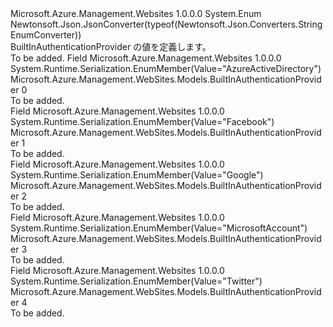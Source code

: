 <Type Name="BuiltInAuthenticationProvider" FullName="Microsoft.Azure.Management.WebSites.Models.BuiltInAuthenticationProvider">
  <TypeSignature Language="C#" Value="public enum BuiltInAuthenticationProvider" />
  <TypeSignature Language="ILAsm" Value=".class public auto ansi sealed BuiltInAuthenticationProvider extends System.Enum" />
  <TypeSignature Language="DocId" Value="T:Microsoft.Azure.Management.WebSites.Models.BuiltInAuthenticationProvider" />
  <TypeSignature Language="VB.NET" Value="Public Enum BuiltInAuthenticationProvider" />
  <TypeSignature Language="F#" Value="type BuiltInAuthenticationProvider = " />
  <AssemblyInfo>
    <AssemblyName>Microsoft.Azure.Management.Websites</AssemblyName>
    <AssemblyVersion>1.0.0.0</AssemblyVersion>
  </AssemblyInfo>
  <Base>
    <BaseTypeName>System.Enum</BaseTypeName>
  </Base>
  <Attributes>
    <Attribute>
      <AttributeName>Newtonsoft.Json.JsonConverter(typeof(Newtonsoft.Json.Converters.StringEnumConverter))</AttributeName>
    </Attribute>
  </Attributes>
  <Docs>
    <summary>
            BuiltInAuthenticationProvider の値を定義します。
            </summary>
    <remarks>To be added.</remarks>
  </Docs>
  <Members>
    <Member MemberName="AzureActiveDirectory">
      <MemberSignature Language="C#" Value="AzureActiveDirectory" />
      <MemberSignature Language="ILAsm" Value=".field public static literal valuetype Microsoft.Azure.Management.WebSites.Models.BuiltInAuthenticationProvider AzureActiveDirectory = int32(0)" />
      <MemberSignature Language="DocId" Value="F:Microsoft.Azure.Management.WebSites.Models.BuiltInAuthenticationProvider.AzureActiveDirectory" />
      <MemberSignature Language="VB.NET" Value="AzureActiveDirectory" />
      <MemberSignature Language="F#" Value="AzureActiveDirectory = 0" Usage="Microsoft.Azure.Management.WebSites.Models.BuiltInAuthenticationProvider.AzureActiveDirectory" />
      <MemberType>Field</MemberType>
      <AssemblyInfo>
        <AssemblyName>Microsoft.Azure.Management.Websites</AssemblyName>
        <AssemblyVersion>1.0.0.0</AssemblyVersion>
      </AssemblyInfo>
      <Attributes>
        <Attribute>
          <AttributeName>System.Runtime.Serialization.EnumMember(Value="AzureActiveDirectory")</AttributeName>
        </Attribute>
      </Attributes>
      <ReturnValue>
        <ReturnType>Microsoft.Azure.Management.WebSites.Models.BuiltInAuthenticationProvider</ReturnType>
      </ReturnValue>
      <MemberValue>0</MemberValue>
      <Docs>
        <summary>To be added.</summary>
      </Docs>
    </Member>
    <Member MemberName="Facebook">
      <MemberSignature Language="C#" Value="Facebook" />
      <MemberSignature Language="ILAsm" Value=".field public static literal valuetype Microsoft.Azure.Management.WebSites.Models.BuiltInAuthenticationProvider Facebook = int32(1)" />
      <MemberSignature Language="DocId" Value="F:Microsoft.Azure.Management.WebSites.Models.BuiltInAuthenticationProvider.Facebook" />
      <MemberSignature Language="VB.NET" Value="Facebook" />
      <MemberSignature Language="F#" Value="Facebook = 1" Usage="Microsoft.Azure.Management.WebSites.Models.BuiltInAuthenticationProvider.Facebook" />
      <MemberType>Field</MemberType>
      <AssemblyInfo>
        <AssemblyName>Microsoft.Azure.Management.Websites</AssemblyName>
        <AssemblyVersion>1.0.0.0</AssemblyVersion>
      </AssemblyInfo>
      <Attributes>
        <Attribute>
          <AttributeName>System.Runtime.Serialization.EnumMember(Value="Facebook")</AttributeName>
        </Attribute>
      </Attributes>
      <ReturnValue>
        <ReturnType>Microsoft.Azure.Management.WebSites.Models.BuiltInAuthenticationProvider</ReturnType>
      </ReturnValue>
      <MemberValue>1</MemberValue>
      <Docs>
        <summary>To be added.</summary>
      </Docs>
    </Member>
    <Member MemberName="Google">
      <MemberSignature Language="C#" Value="Google" />
      <MemberSignature Language="ILAsm" Value=".field public static literal valuetype Microsoft.Azure.Management.WebSites.Models.BuiltInAuthenticationProvider Google = int32(2)" />
      <MemberSignature Language="DocId" Value="F:Microsoft.Azure.Management.WebSites.Models.BuiltInAuthenticationProvider.Google" />
      <MemberSignature Language="VB.NET" Value="Google" />
      <MemberSignature Language="F#" Value="Google = 2" Usage="Microsoft.Azure.Management.WebSites.Models.BuiltInAuthenticationProvider.Google" />
      <MemberType>Field</MemberType>
      <AssemblyInfo>
        <AssemblyName>Microsoft.Azure.Management.Websites</AssemblyName>
        <AssemblyVersion>1.0.0.0</AssemblyVersion>
      </AssemblyInfo>
      <Attributes>
        <Attribute>
          <AttributeName>System.Runtime.Serialization.EnumMember(Value="Google")</AttributeName>
        </Attribute>
      </Attributes>
      <ReturnValue>
        <ReturnType>Microsoft.Azure.Management.WebSites.Models.BuiltInAuthenticationProvider</ReturnType>
      </ReturnValue>
      <MemberValue>2</MemberValue>
      <Docs>
        <summary>To be added.</summary>
      </Docs>
    </Member>
    <Member MemberName="MicrosoftAccount">
      <MemberSignature Language="C#" Value="MicrosoftAccount" />
      <MemberSignature Language="ILAsm" Value=".field public static literal valuetype Microsoft.Azure.Management.WebSites.Models.BuiltInAuthenticationProvider MicrosoftAccount = int32(3)" />
      <MemberSignature Language="DocId" Value="F:Microsoft.Azure.Management.WebSites.Models.BuiltInAuthenticationProvider.MicrosoftAccount" />
      <MemberSignature Language="VB.NET" Value="MicrosoftAccount" />
      <MemberSignature Language="F#" Value="MicrosoftAccount = 3" Usage="Microsoft.Azure.Management.WebSites.Models.BuiltInAuthenticationProvider.MicrosoftAccount" />
      <MemberType>Field</MemberType>
      <AssemblyInfo>
        <AssemblyName>Microsoft.Azure.Management.Websites</AssemblyName>
        <AssemblyVersion>1.0.0.0</AssemblyVersion>
      </AssemblyInfo>
      <Attributes>
        <Attribute>
          <AttributeName>System.Runtime.Serialization.EnumMember(Value="MicrosoftAccount")</AttributeName>
        </Attribute>
      </Attributes>
      <ReturnValue>
        <ReturnType>Microsoft.Azure.Management.WebSites.Models.BuiltInAuthenticationProvider</ReturnType>
      </ReturnValue>
      <MemberValue>3</MemberValue>
      <Docs>
        <summary>To be added.</summary>
      </Docs>
    </Member>
    <Member MemberName="Twitter">
      <MemberSignature Language="C#" Value="Twitter" />
      <MemberSignature Language="ILAsm" Value=".field public static literal valuetype Microsoft.Azure.Management.WebSites.Models.BuiltInAuthenticationProvider Twitter = int32(4)" />
      <MemberSignature Language="DocId" Value="F:Microsoft.Azure.Management.WebSites.Models.BuiltInAuthenticationProvider.Twitter" />
      <MemberSignature Language="VB.NET" Value="Twitter" />
      <MemberSignature Language="F#" Value="Twitter = 4" Usage="Microsoft.Azure.Management.WebSites.Models.BuiltInAuthenticationProvider.Twitter" />
      <MemberType>Field</MemberType>
      <AssemblyInfo>
        <AssemblyName>Microsoft.Azure.Management.Websites</AssemblyName>
        <AssemblyVersion>1.0.0.0</AssemblyVersion>
      </AssemblyInfo>
      <Attributes>
        <Attribute>
          <AttributeName>System.Runtime.Serialization.EnumMember(Value="Twitter")</AttributeName>
        </Attribute>
      </Attributes>
      <ReturnValue>
        <ReturnType>Microsoft.Azure.Management.WebSites.Models.BuiltInAuthenticationProvider</ReturnType>
      </ReturnValue>
      <MemberValue>4</MemberValue>
      <Docs>
        <summary>To be added.</summary>
      </Docs>
    </Member>
  </Members>
</Type>